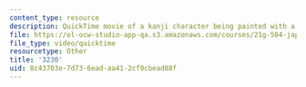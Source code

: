 ```yaml
---
content_type: resource
description: QuickTime movie of a kanji character being painted with a brush.
file: https://ol-ocw-studio-app-qa.s3.amazonaws.com/courses/21g-504-japanese-iv-spring-2009/8c43703e7d736eadaa412cf9cbead88f_3230.mov
file_type: video/quicktime
resourcetype: Other
title: '3230'
uid: 8c43703e-7d73-6ead-aa41-2cf9cbead88f
---
```

